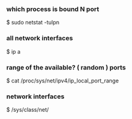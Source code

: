 ### which process is bound N port
$ sudo netstat -tulpn 

### all network interfaces
$ ip a

### range of the available? ( random )  ports
$ cat /proc/sys/net/ipv4/ip_local_port_range

### network interfaces
$ /sys/class/net/
